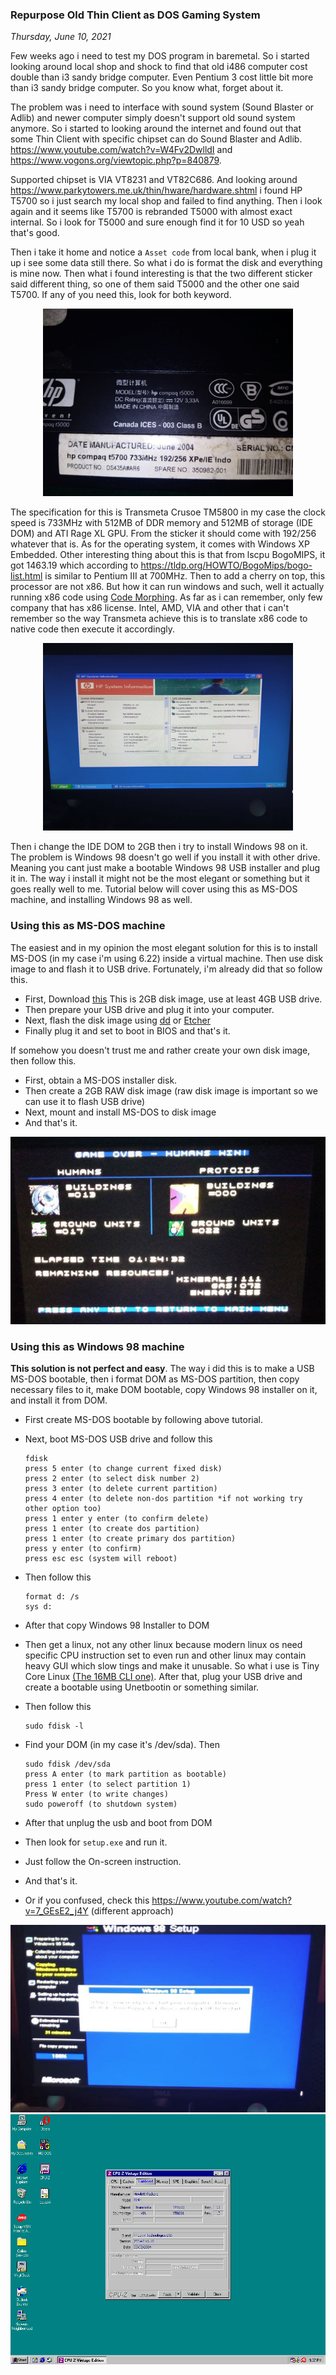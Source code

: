 ### **Repurpose Old Thin Client as DOS Gaming System**
_Thursday, June 10, 2021_

Few weeks ago i need to test my DOS program in baremetal. So i started looking around 
local shop and shock to find that old i486 computer cost double than i3 sandy bridge computer. 
Even Pentium 3 cost little bit more than i3 sandy bridge computer. So you know what, forget 
about it. 

The problem was i need to interface with sound system (Sound Blaster or Adlib) and newer computer 
simply doesn't support old sound system anymore. So i started to looking around the internet and 
found out that some Thin Client with specific chipset can do Sound Blaster and Adlib. 
<https://www.youtube.com/watch?v=W4Fv2DwlldI> and <https://www.vogons.org/viewtopic.php?p=840879>.

Supported chipset is VIA VT8231 and VT82C686. And looking around <https://www.parkytowers.me.uk/thin/hware/hardware.shtml> 
i found HP T5700 so i just search my local shop and failed to find anything. Then i look again and 
it seems like T5700 is rebranded T5000 with almost exact internal. So i look for T5000 and 
sure enough find it for 10 USD so yeah that's good.

Then i take it home and notice a `Asset code` from local bank, when i plug it up i see some 
data still there. So what i do is format the disk and everything is mine now. Then what i found 
interesting is that the two different sticker said different thing, so one of them said T5000 
and the other one said T5700. If any of you need this, look for both keyword.
<p align="center">
    <img src="./posts/2021-06-10-repurpose-old-thin-client-as-dos-gaming-system/1.jpg" height="300em" alt="img">
</p>

The specification for this is Transmeta Crusoe TM5800 in my case the clock speed is 733MHz with 
512MB of DDR memory and 512MB of storage (IDE DOM) and ATI Rage XL GPU. From the sticker it should come 
with 192/256 whatever that is. As for the operating system, it comes with Windows XP Embedded. 
Other interesting thing about this is that from lscpu BogoMIPS, it got 1463.19 which according to 
<https://tldp.org/HOWTO/BogoMips/bogo-list.html> is similar to Pentium III at 700MHz. Then to add a 
cherry on top, this processor are not x86. But how it can run windows and such, well it actually 
running x86 code using [Code Morphing](https://en.wikipedia.org/wiki/Transmeta#Code_Morphing_Software). 
As far as i can remember, only few company that has x86 license. Intel, AMD, VIA and other that i can't 
remember so the way Transmeta achieve this is to translate x86 code to native code then execute it 
accordingly.
<p align="center">
    <img src="./posts/2021-06-10-repurpose-old-thin-client-as-dos-gaming-system/2.jpg" height="300em" alt="img">
</p>

Then i change the IDE DOM to 2GB then i try to install Windows 98 on it. The 
problem is Windows 98 doesn't go well if you install it with other drive. Meaning 
you cant just make a bootable Windows 98 USB installer and plug it in. The way i 
install it might not be the most elegant or something but it goes really well to 
me. Tutorial below will cover using this as MS-DOS machine, and installing 
Windows 98 as well.

### Using this as MS-DOS machine

The easiest and in my opinion the most elegant solution for this is to install 
MS-DOS (in my case i'm using 6.22) inside a virtual machine. Then use disk image 
to and flash it to USB drive. Fortunately, i'm already did that so follow this.
* First, Download [this](./posts/2021-06-10-repurpose-old-thin-client-as-dos-gaming-system/dos622-disk-image.zip) 
This is 2GB disk image, use at least 4GB USB drive.
* Then prepare your USB drive and plug it into your computer.
* Next, flash the disk image using [dd](https://www.geeksforgeeks.org/dd-command-linux/) or [Etcher](https://www.balena.io/etcher/)
* Finally plug it and set to boot in BIOS and that's it.

If somehow you doesn't trust me and rather create your own disk image, then follow this.
* First, obtain a MS-DOS installer disk.
* Then create a 2GB RAW disk image (raw disk image is important so we can use it to flash USB drive)
* Next, mount and install MS-DOS to disk image
* And that's it.
<p align="center">
    <img src="./posts/2021-06-10-repurpose-old-thin-client-as-dos-gaming-system/5.jpg" height="300em" alt="img">
</p>

### Using this as Windows 98 machine

**This solution is not perfect and easy**. The way i did this is to make a USB 
MS-DOS bootable, then i format DOM as MS-DOS partition, then copy necessary files 
to it, make DOM bootable, copy Windows 98 installer on it, and install it from DOM.
* First create MS-DOS bootable by following above tutorial.
* Next, boot MS-DOS USB drive and follow this

    ```
    fdisk
    press 5 enter (to change current fixed disk)
    press 2 enter (to select disk number 2)
    press 3 enter (to delete current partition)
    press 4 enter (to delete non-dos partition *if not working try other option too)
    press 1 enter y enter (to confirm delete)
    press 1 enter (to create dos partition)
    press 1 enter (to create primary dos partition)
    press y enter (to confirm)
    press esc esc (system will reboot)
    ```
* Then follow this

    ```
    format d: /s
    sys d:
    ```
* After that copy Windows 98 Installer to DOM
* Then get a linux, not any other linux because modern linux os need specific CPU 
instruction set to even run and other linux may contain heavy GUI which slow 
tings and make it unusable. So what i use is Tiny Core Linux [(The 16MB CLI one)](http://tinycorelinux.net/12.x/x86/release/Core-current.iso). 
After that, plug your USB drive and create a bootable using Unetbootin or 
something similar. 
* Then follow this

    ```
    sudo fdisk -l
    ```
* Find your DOM (in my case it's /dev/sda). Then

    ```
    sudo fdisk /dev/sda
    press A enter (to mark partition as bootable)
    press 1 enter (to select partition 1)
    Press W enter (to write changes)
    sudo poweroff (to shutdown system)
    ```
* After that unplug the usb and boot from DOM
* Then look for `setup.exe` and run it.
* Just follow the On-screen instruction.
* And that's it.
* Or if you confused, check this <https://www.youtube.com/watch?v=7_GEsE2_j4Y> (different approach)
<p align="center">
    <img src="./posts/2021-06-10-repurpose-old-thin-client-as-dos-gaming-system/3.jpg" height="300em" alt="img">
    <br>
    <img src="./posts/2021-06-10-repurpose-old-thin-client-as-dos-gaming-system/4.jpg" height="400em" alt="img">
</p>